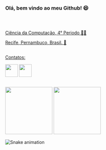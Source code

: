 ### Olá, bem vindo ao meu Github! 😄
##
<a href="https://github.com/davimateus1">
<div> 
<br>
<p>
Ciência da Computação, 4° Periodo 👨‍💻  
</p>
<p> 
Recife, Pernambuco, Brasil. 🌴
</p> 
</div>

##
<div style="display: inline_block">  
<p>
Contatos:  
</p>  
<a href = "https://www.linkedin.com/in/davi-mateus-30aa271a3/"> <img height="40" width="40" src = "https://image.flaticon.com/icons/png/512/174/174857.png"></a> 
<a href = "https://www.instagram.com/davimateus1/"> <img height="40" width="40" src = "https://image.flaticon.com/icons/png/512/174/174855.png"></a> 
</div>

##
<div style="display: inline_block">  
  <img height="150em" src="https://github-readme-stats.vercel.app/api/top-langs/?username=davimateus1&layout=compact&langs_count=16&theme=dracula" />
  <img height="150em" src="https://github-readme-stats.vercel.app/api?username=davimateus1&show_icons=true&theme=dracula&include_all_commits=true&count_private=true" />
  
  ![Snake animation](https://github.com/davimateus1/davimateus1/blob/output/github-contribution-grid-snake.svg)
  
</div>
